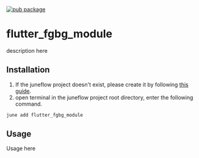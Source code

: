 [![pub package](https://img.shields.io/pub/v/flutter_fgbg_module.svg)](https://pub.dartlang.org/packages/flutter_fgbg_module)

# flutter_fgbg_module
description here

##  Installation
1. If the juneflow project doesn't exist, please create it by following [this guide](https://doc.juneflow.org/get-started).
2. open terminal in the juneflow project root directory, enter the following command.
 ```bash
 june add flutter_fgbg_module
 ```

## Usage
Usage here